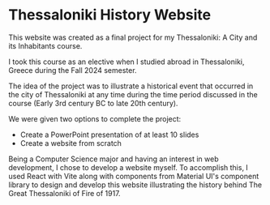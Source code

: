 # Thessaloniki History Website

This website was created as a final project for my Thessaloniki: A City and its Inhabitants course.

I took this course as an elective when I studied abroad in Thessaloniki, Greece during the Fall 2024 semester.

The idea of the project was to illustrate a historical event that occurred in the city of Thessaloniki at any time during 
the time period discussed in the course (Early 3rd century BC to late 20th century).

We were given two options to complete the project: 
- Create a PowerPoint presentation of at least 10 slides
- Create a website from scratch

Being a Computer Science major and having an interest in web development, I chose to develop a website myself. To accomplish 
this, I used React with Vite along with components from Material UI's component library to design and develop this website
illustrating the history behind The Great Thessaloniki of Fire of 1917.  
